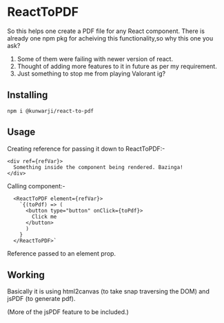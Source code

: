 # ReactToPDF

So this helps one create a PDF file for any React component. There is already one npm pkg for acheiving this functionality,so why this one you ask?

1. Some of them were failing with newer version of react.
2. Thought of adding more features to it in future as per my requirement.
3. Just something to stop me from playing Valorant ig?

## Installing
 ` npm i @kunwarji/react-to-pdf `

## Usage
Creating reference for passing it down to ReactToPDF:-
```
<div ref={refVar}>
  Something inside the component being rendered. Bazinga!
</div>
```

Calling component:-
```
  <ReactToPDF element={refVar}>
    `{(toPdf) => (
      <button type="button" onClick={toPdf}>
        Click me
      </button>
      )
    }
  </ReactToPDF>`
```
Reference passed to an element prop.

## Working
Basically it is using html2canvas (to take snap traversing the DOM) and jsPDF (to generate pdf).


(More of the jsPDF feature to be included.)